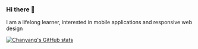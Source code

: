### Hi there 👋
I am a lifelong learner, interested in mobile applications and responsive web design </br>

[![Chanyang's GitHub stats](https://github-readme-stats.vercel.app/api?username=chanyangpraise&show_icons=true&theme=dracula)](https://github.com/chanyangpraise/github-readme-stats)
